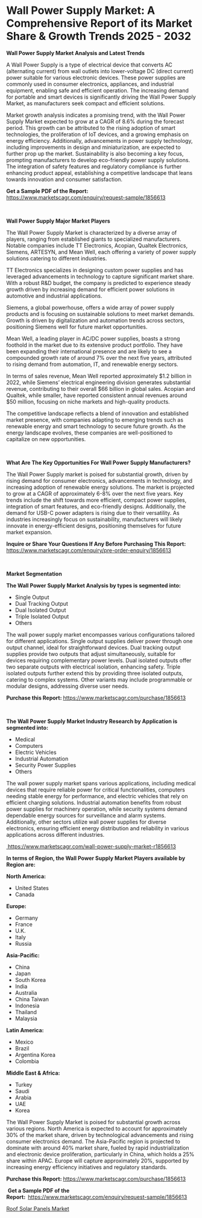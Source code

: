 <p><h1>Wall Power Supply Market: A Comprehensive Report of its Market Share & Growth Trends 2025 - 2032</h1></p><p><strong>Wall Power Supply Market Analysis and Latest Trends</strong></p>
<p><p>A Wall Power Supply is a type of electrical device that converts AC (alternating current) from wall outlets into lower-voltage DC (direct current) power suitable for various electronic devices. These power supplies are commonly used in consumer electronics, appliances, and industrial equipment, enabling safe and efficient operation. The increasing demand for portable and smart devices is significantly driving the Wall Power Supply Market, as manufacturers seek compact and efficient solutions.</p><p>Market growth analysis indicates a promising trend, with the Wall Power Supply Market expected to grow at a CAGR of 8.6% during the forecast period. This growth can be attributed to the rising adoption of smart technologies, the proliferation of IoT devices, and a growing emphasis on energy efficiency. Additionally, advancements in power supply technology, including improvements in design and miniaturization, are expected to further prop up the market. Sustainability is also becoming a key focus, prompting manufacturers to develop eco-friendly power supply solutions. The integration of safety features and regulatory compliance is further enhancing product appeal, establishing a competitive landscape that leans towards innovation and consumer satisfaction.</p></p>
<p><strong>Get a Sample PDF of the Report:&nbsp;</strong> <a href="https://www.marketscagr.com/enquiry/request-sample/1856613?utm_campaign=3440&utm_medium=2&utm_source=Github&utm_content=ia&utm_term=07042025&utm_id=wall-power-supply">https://www.marketscagr.com/enquiry/request-sample/1856613</a></p>
<p>&nbsp;</p>
<p><strong>Wall Power Supply Major Market Players</strong></p>
<p><p>The Wall Power Supply Market is characterized by a diverse array of players, ranging from established giants to specialized manufacturers. Notable companies include TT Electronics, Acopian, Qualtek Electronics, Siemens, ARTESYN, and Mean Well, each offering a variety of power supply solutions catering to different industries.</p><p>TT Electronics specializes in designing custom power supplies and has leveraged advancements in technology to capture significant market share. With a robust R&D budget, the company is predicted to experience steady growth driven by increasing demand for efficient power solutions in automotive and industrial applications.</p><p>Siemens, a global powerhouse, offers a wide array of power supply products and is focusing on sustainable solutions to meet market demands. Growth is driven by digitalization and automation trends across sectors, positioning Siemens well for future market opportunities.</p><p>Mean Well, a leading player in AC/DC power supplies, boasts a strong foothold in the market due to its extensive product portfolio. They have been expanding their international presence and are likely to see a compounded growth rate of around 7% over the next five years, attributed to rising demand from automation, IT, and renewable energy sectors.</p><p>In terms of sales revenue, Mean Well reported approximately $1.2 billion in 2022, while Siemens’ electrical engineering division generates substantial revenue, contributing to their overall $66 billion in global sales. Acopian and Qualtek, while smaller, have reported consistent annual revenues around $50 million, focusing on niche markets and high-quality products.</p><p>The competitive landscape reflects a blend of innovation and established market presence, with companies adapting to emerging trends such as renewable energy and smart technology to secure future growth. As the energy landscape evolves, these companies are well-positioned to capitalize on new opportunities.</p></p>
<p>&nbsp;</p>
<p><strong>What Are The Key Opportunities For Wall Power Supply Manufacturers?</strong></p>
<p><p>The Wall Power Supply market is poised for substantial growth, driven by rising demand for consumer electronics, advancements in technology, and increasing adoption of renewable energy solutions. The market is projected to grow at a CAGR of approximately 6-8% over the next five years. Key trends include the shift towards more efficient, compact power supplies, integration of smart features, and eco-friendly designs. Additionally, the demand for USB-C power adapters is rising due to their versatility. As industries increasingly focus on sustainability, manufacturers will likely innovate in energy-efficient designs, positioning themselves for future market expansion.</p></p>
<p><strong>Inquire or Share Your Questions If Any Before Purchasing This Report:</strong> <a href="https://www.marketscagr.com/enquiry/pre-order-enquiry/1856613?utm_campaign=3440&utm_medium=2&utm_source=Github&utm_content=ia&utm_term=07042025&utm_id=wall-power-supply">https://www.marketscagr.com/enquiry/pre-order-enquiry/1856613</a></p>
<p>&nbsp;</p>
<p><strong>Market Segmentation</strong></p>
<p><strong>The Wall Power Supply Market Analysis by types is segmented into:</strong></p>
<p><ul><li>Single Output</li><li>Dual Tracking Output</li><li>Dual Isolated Output</li><li>Triple Isolated Output</li><li>Others</li></ul></p>
<p><p>The wall power supply market encompasses various configurations tailored for different applications. Single output supplies deliver power through one output channel, ideal for straightforward devices. Dual tracking output supplies provide two outputs that adjust simultaneously, suitable for devices requiring complementary power levels. Dual isolated outputs offer two separate outputs with electrical isolation, enhancing safety. Triple isolated outputs further extend this by providing three isolated outputs, catering to complex systems. Other variants may include programmable or modular designs, addressing diverse user needs.</p></p>
<p><strong>Purchase this Report:&nbsp;</strong><a href="https://www.marketscagr.com/purchase/1856613?utm_campaign=3440&utm_medium=2&utm_source=Github&utm_content=ia&utm_term=07042025&utm_id=wall-power-supply">https://www.marketscagr.com/purchase/1856613</a></p>
<p>&nbsp;</p>
<p><strong>The Wall Power Supply Market Industry Research by Application is segmented into:</strong></p>
<p><ul><li>Medical</li><li>Computers</li><li>Electric Vehicles</li><li>Industrial Automation</li><li>Security Power Supplies</li><li>Others</li></ul></p>
<p><p>The wall power supply market spans various applications, including medical devices that require reliable power for critical functionalities, computers needing stable energy for performance, and electric vehicles that rely on efficient charging solutions. Industrial automation benefits from robust power supplies for machinery operation, while security systems demand dependable energy sources for surveillance and alarm systems. Additionally, other sectors utilize wall power supplies for diverse electronics, ensuring efficient energy distribution and reliability in various applications across different industries.</p></p>
<p><a href="https://www.marketscagr.com/wall-power-supply-market-r1856613?utm_campaign=3440&utm_medium=2&utm_source=Github&utm_content=ia&utm_term=07042025&utm_id=wall-power-supply">&nbsp;https://www.marketscagr.com/wall-power-supply-market-r1856613</a></p>
<p><strong>In terms of Region, the Wall Power Supply Market Players available by Region are:</strong></p>
<p>
    <p> <strong> North America: </strong>
        <ul>
            <li>United States</li>
            <li>Canada</li>
        </ul>
        </p> 
    <p> <strong> Europe: </strong>
        <ul>
            <li>Germany</li>
            <li>France</li>
            <li>U.K.</li>
            <li>Italy</li>
            <li>Russia</li>
        </ul>
        </p> 
    <p> <strong> Asia-Pacific: </strong>
        <ul>
            <li>China</li>
            <li>Japan</li>
            <li>South Korea</li>
            <li>India</li>
            <li>Australia</li>
            <li>China Taiwan</li>
            <li>Indonesia</li>
            <li>Thailand</li>
            <li>Malaysia</li>
        </ul>
        </p> 
    <p> <strong> Latin America: </strong>
        <ul>
            <li>Mexico</li>
            <li>Brazil</li>
            <li>Argentina Korea</li>
            <li>Colombia</li>
        </ul>
        </p> 
    <p> <strong> Middle East & Africa: </strong>
        <ul>
            <li>Turkey</li>
            <li>Saudi</li>
            <li>Arabia</li>
            <li>UAE</li>
            <li>Korea</li>
        </ul>
    </p>
    </p>
<p><p>The Wall Power Supply Market is poised for substantial growth across various regions. North America is expected to account for approximately 30% of the market share, driven by technological advancements and rising consumer electronics demand. The Asia-Pacific region is projected to dominate with around 40% market share, fueled by rapid industrialization and electronic device proliferation, particularly in China, which holds a 25% share within APAC. Europe will capture approximately 20%, supported by increasing energy efficiency initiatives and regulatory standards.</p></p>
<p><strong>Purchase this Report: </strong><a href="https://www.marketscagr.com/purchase/1856613?utm_campaign=3440&utm_medium=2&utm_source=Github&utm_content=ia&utm_term=07042025&utm_id=wall-power-supply">https://www.marketscagr.com/purchase/1856613</a></p>
<p>&nbsp;<strong>Get a Sample PDF of the Report:&nbsp;&nbsp;</strong><a href="https://www.marketscagr.com/enquiry/request-sample/1856613?utm_campaign=3440&utm_medium=2&utm_source=Github&utm_content=ia&utm_term=07042025&utm_id=wall-power-supply">https://www.marketscagr.com/enquiry/request-sample/1856613</a></p>
<p><strong></strong></p>
<p><p><a href="https://github.com/bufkamaiahi7/Market-Research-Report-List-1/blob/main/roof-solar-panels-market.md?utm_campaign=3440&utm_medium=2&utm_source=Github&utm_content=ia&utm_term=07042025&utm_id=wall-power-supply">Roof Solar Panels Market</a></p></p>